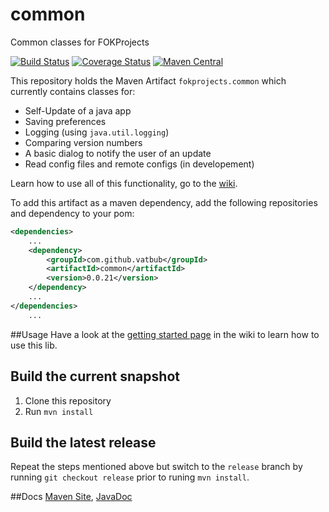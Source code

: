 # common
Common classes for FOKProjects

[![Build Status](https://travis-ci.org/vatbub/common.svg?branch=master)](https://travis-ci.org/vatbub/common)     [![Coverage Status](https://coveralls.io/repos/github/vatbub/common/badge.svg?branch=master)](https://coveralls.io/github/vatbub/common?branch=master) [![Maven Central](https://img.shields.io/maven-central/v/com.github.vatbub/common.svg)](http://search.maven.org/#search%7Cga%7C1%7Cg%3A%22com.github.vatbub%22%20AND%20a%3A%22common%22)

This repository holds the Maven Artifact `fokprojects.common` which currently contains classes for:
  - Self-Update of a java app
  - Saving preferences
  - Logging (using `java.util.logging`)
  - Comparing version numbers
  - A basic dialog to notify the user of an update
  - Read config files and remote configs (in developement)
  
Learn how to use all of this functionality, go to the [wiki](../../wiki).
  
To add this artifact as a maven dependency, add the following repositories and dependency to your pom:

```xml
<dependencies>
	...
	<dependency>
		<groupId>com.github.vatbub</groupId>
		<artifactId>common</artifactId>
		<version>0.0.21</version>
	</dependency>
	...
</dependencies>
	...
```
  
##Usage
Have a look at the [getting started page](https://github.com/vatbub/common/wiki/Getting-started) in the wiki to learn how to use this lib.

## Build the current snapshot
1. Clone this repository
2. Run `mvn install`

## Build the latest release
Repeat the steps mentioned above but switch to the `release` branch by running `git checkout release` prior to runing `mvn install`.

##Docs
[Maven Site](http://vatbubmvnsites.s3-website-us-west-2.amazonaws.com/common/0.0.21-SNAPSHOT/site/common/), [JavaDoc](http://vatbubmvnsites.s3-website-us-west-2.amazonaws.com/common/0.0.21-SNAPSHOT/site/common/apidocs/index.html)
